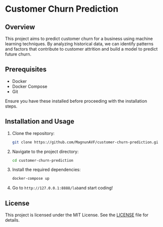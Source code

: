 # Customer Churn Prediction

## Overview

This project aims to predict customer churn for a business using machine learning techniques. By analyzing historical data, we can identify patterns and factors that contribute to customer attrition and build a model to predict future churn.

## Prerequisites

- Docker
- Docker Compose
- Git

Ensure you have these installed before proceeding with the installation steps.

## Installation and Usage

1. Clone the repository:
   ```bash
   git clone https://github.com/MagnunAVF/customer-churn-prediction.git
   ```
2. Navigate to the project directory:
   ```bash
   cd customer-churn-prediction
   ```
3. Install the required dependencies:
   ```bash
   docker-compose up
   ```
4. Go to `http://127.0.0.1:8888/lab`and start coding!

## License

This project is licensed under the MIT License. See the [LICENSE](LICENSE) file for details.
